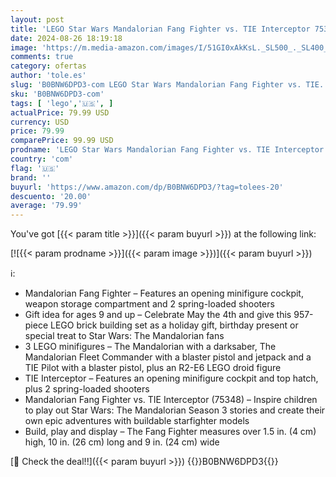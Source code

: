 ```yaml
---
layout: post
title: 'LEGO Star Wars Mandalorian Fang Fighter vs. TIE Interceptor 75348 Building Toy Set  Perfect Star Wars Gift for Fans Aged 9 and Up; with 3 Characters Including The Mandalorian'
date: 2024-08-26 18:19:18
image: 'https://m.media-amazon.com/images/I/51GI0xAkKsL._SL500_._SL400_.jpg'
comments: true
category: ofertas
author: 'tole.es'
slug: 'B0BNW6DPD3-com LEGO Star Wars Mandalorian Fang Fighter vs. TIE...'
sku: 'B0BNW6DPD3-com'
tags: [ 'lego','🇺🇸', ]
actualPrice: 79.99 USD
currency: USD
price: 79.99
comparePrice: 99.99 USD
prodname: 'LEGO Star Wars Mandalorian Fang Fighter vs. TIE Interceptor 75348 Building Toy Set  Perfect Star Wars Gift for Fans Aged 9 and Up; with 3 Characters Including The Mandalorian'
country: 'com'
flag: '🇺🇸'
brand: ''
buyurl: 'https://www.amazon.com/dp/B0BNW6DPD3/?tag=tolees-20'
descuento: '20.00'
average: '79.99'
---
```


You've got [{{< param title >}}]({{< param buyurl >}}) at the following link:

[![{{< param prodname >}}]({{< param image >}})]({{< param buyurl >}})

ℹ️:

- Mandalorian Fang Fighter – Features an opening minifigure cockpit, weapon storage compartment and 2 spring-loaded shooters
- Gift idea for ages 9 and up – Celebrate May the 4th and give this 957-piece LEGO brick building set as a holiday gift, birthday present or special treat to Star Wars: The Mandalorian fans
- 3 LEGO minifigures – The Mandalorian with a darksaber, The Mandalorian Fleet Commander with a blaster pistol and jetpack and a TIE Pilot with a blaster pistol, plus an R2-E6 LEGO droid figure
- TIE Interceptor – Features an opening minifigure cockpit and top hatch, plus 2 spring-loaded shooters
- Mandalorian Fang Fighter vs. TIE Interceptor (75348) – Inspire children to play out Star Wars: The Mandalorian Season 3 stories and create their own epic adventures with buildable starfighter models
- Build, play and display – The Fang Fighter measures over 1.5 in. (4 cm) high, 10 in. (26 cm) long and 9 in. (24 cm) wide

[🛒 Check the deal!!]({{< param buyurl >}})
{{<world>}}B0BNW6DPD3{{</world>}}
